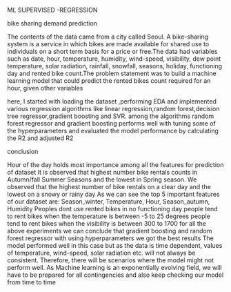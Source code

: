 ML SUPERVISED -REGRESSION

bike sharing demand prediction

The contents of the data came from a city called Seoul. A bike-sharing system is a service in which bikes are made available for shared use to individuals on a short term basis for a price or free.The data had variables such as date, hour, temperature, humidity, wind-speed, visibility, dew point temperature, solar radiation, rainfall, snowfall, seasons, holiday, functioning day and rented bike count.The problem statement was to build a machine learning model that could predict the rented bikes count required for an hour, given other variables

here, I started with loading the dataset ,performing EDA and implemented various regression algorithms like linear regression,random forest,decision tree regressor,gradient boosting and SVR. among the algorithms random forest regressor  and gradient boosting performs well with tuning some of the hyperparameters and evaluated the model performance by calculating the R2 and adjusted R2

conclusion

Hour of the day holds most importance among all the features for prediction of dataset
It is observed that highest number bike rentals counts in Autumn/fall Summer Seasons and the lowest in Spring season.
 We observed that the highest number of bike rentals on a clear day and the lowest on a snowy or rainy day
As we can see the top 5 important features of our dataset are: Season_winter, Temperature, Hour, Season_autumn, Humidity
Peoples dont use rented bikes in no functioning day
 people tend to rent bikes when the temperature is between -5 to 25 degrees
  people tend to rent bikes when the visibility is between 300 to 1700
for all the above experiments we can conclude that gradient boosting  and random forest regressor with using hyperparameters we got the best results
The model performed well in this case but as the data is time dependent, values of temperature, wind-speed, solar radiation etc. will not always be consistent. Therefore, there will be scenarios where the model might not perform well. As Machine learning is an exponentially evolving field, we will have to be prepared for all contingencies and also keep checking our model from time to time
 

